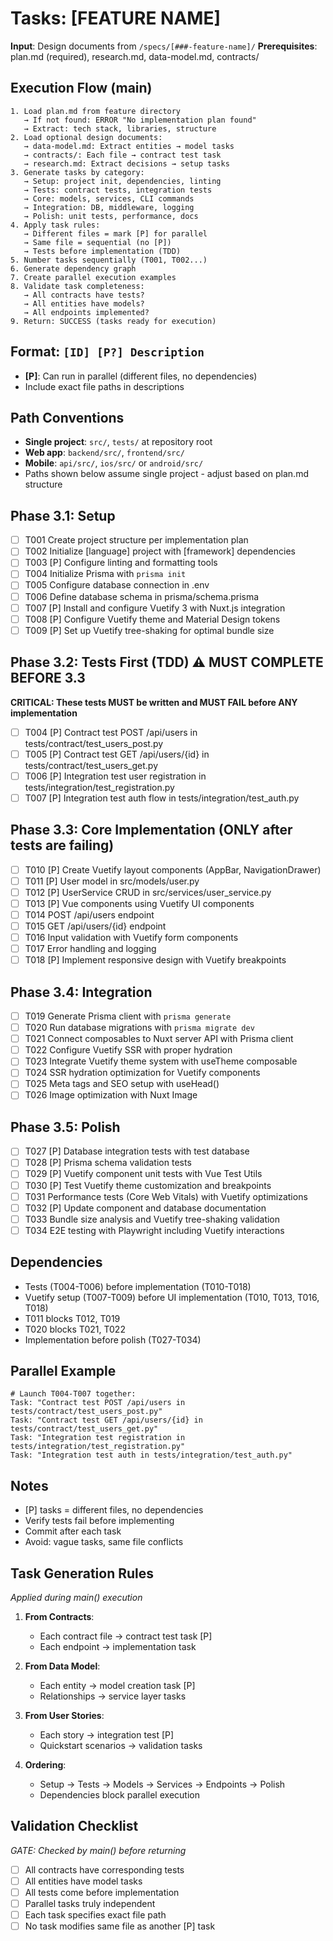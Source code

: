 # Tasks: [FEATURE NAME]

**Input**: Design documents from `/specs/[###-feature-name]/`
**Prerequisites**: plan.md (required), research.md, data-model.md, contracts/

## Execution Flow (main)
```
1. Load plan.md from feature directory
   → If not found: ERROR "No implementation plan found"
   → Extract: tech stack, libraries, structure
2. Load optional design documents:
   → data-model.md: Extract entities → model tasks
   → contracts/: Each file → contract test task
   → research.md: Extract decisions → setup tasks
3. Generate tasks by category:
   → Setup: project init, dependencies, linting
   → Tests: contract tests, integration tests
   → Core: models, services, CLI commands
   → Integration: DB, middleware, logging
   → Polish: unit tests, performance, docs
4. Apply task rules:
   → Different files = mark [P] for parallel
   → Same file = sequential (no [P])
   → Tests before implementation (TDD)
5. Number tasks sequentially (T001, T002...)
6. Generate dependency graph
7. Create parallel execution examples
8. Validate task completeness:
   → All contracts have tests?
   → All entities have models?
   → All endpoints implemented?
9. Return: SUCCESS (tasks ready for execution)
```

## Format: `[ID] [P?] Description`
- **[P]**: Can run in parallel (different files, no dependencies)
- Include exact file paths in descriptions

## Path Conventions
- **Single project**: `src/`, `tests/` at repository root
- **Web app**: `backend/src/`, `frontend/src/`
- **Mobile**: `api/src/`, `ios/src/` or `android/src/`
- Paths shown below assume single project - adjust based on plan.md structure

## Phase 3.1: Setup
- [ ] T001 Create project structure per implementation plan
- [ ] T002 Initialize [language] project with [framework] dependencies
- [ ] T003 [P] Configure linting and formatting tools
- [ ] T004 Initialize Prisma with `prisma init`
- [ ] T005 Configure database connection in .env
- [ ] T006 Define database schema in prisma/schema.prisma
- [ ] T007 [P] Install and configure Vuetify 3 with Nuxt.js integration
- [ ] T008 [P] Configure Vuetify theme and Material Design tokens
- [ ] T009 [P] Set up Vuetify tree-shaking for optimal bundle size

## Phase 3.2: Tests First (TDD) ⚠️ MUST COMPLETE BEFORE 3.3
**CRITICAL: These tests MUST be written and MUST FAIL before ANY implementation**
- [ ] T004 [P] Contract test POST /api/users in tests/contract/test_users_post.py
- [ ] T005 [P] Contract test GET /api/users/{id} in tests/contract/test_users_get.py
- [ ] T006 [P] Integration test user registration in tests/integration/test_registration.py
- [ ] T007 [P] Integration test auth flow in tests/integration/test_auth.py

## Phase 3.3: Core Implementation (ONLY after tests are failing)
- [ ] T010 [P] Create Vuetify layout components (AppBar, NavigationDrawer)
- [ ] T011 [P] User model in src/models/user.py
- [ ] T012 [P] UserService CRUD in src/services/user_service.py
- [ ] T013 [P] Vue components using Vuetify UI components
- [ ] T014 POST /api/users endpoint
- [ ] T015 GET /api/users/{id} endpoint
- [ ] T016 Input validation with Vuetify form components
- [ ] T017 Error handling and logging
- [ ] T018 [P] Implement responsive design with Vuetify breakpoints

## Phase 3.4: Integration
- [ ] T019 Generate Prisma client with `prisma generate`
- [ ] T020 Run database migrations with `prisma migrate dev`
- [ ] T021 Connect composables to Nuxt server API with Prisma client
- [ ] T022 Configure Vuetify SSR with proper hydration
- [ ] T023 Integrate Vuetify theme system with useTheme composable
- [ ] T024 SSR hydration optimization for Vuetify components
- [ ] T025 Meta tags and SEO setup with useHead()
- [ ] T026 Image optimization with Nuxt Image

## Phase 3.5: Polish
- [ ] T027 [P] Database integration tests with test database
- [ ] T028 [P] Prisma schema validation tests
- [ ] T029 [P] Vuetify component unit tests with Vue Test Utils
- [ ] T030 [P] Test Vuetify theme customization and breakpoints
- [ ] T031 Performance tests (Core Web Vitals) with Vuetify optimizations
- [ ] T032 [P] Update component and database documentation
- [ ] T033 Bundle size analysis and Vuetify tree-shaking validation
- [ ] T034 E2E testing with Playwright including Vuetify interactions

## Dependencies
- Tests (T004-T006) before implementation (T010-T018)
- Vuetify setup (T007-T009) before UI implementation (T010, T013, T016, T018)
- T011 blocks T012, T019
- T020 blocks T021, T022
- Implementation before polish (T027-T034)

## Parallel Example
```
# Launch T004-T007 together:
Task: "Contract test POST /api/users in tests/contract/test_users_post.py"
Task: "Contract test GET /api/users/{id} in tests/contract/test_users_get.py"
Task: "Integration test registration in tests/integration/test_registration.py"
Task: "Integration test auth in tests/integration/test_auth.py"
```

## Notes
- [P] tasks = different files, no dependencies
- Verify tests fail before implementing
- Commit after each task
- Avoid: vague tasks, same file conflicts

## Task Generation Rules
*Applied during main() execution*

1. **From Contracts**:
   - Each contract file → contract test task [P]
   - Each endpoint → implementation task
   
2. **From Data Model**:
   - Each entity → model creation task [P]
   - Relationships → service layer tasks
   
3. **From User Stories**:
   - Each story → integration test [P]
   - Quickstart scenarios → validation tasks

4. **Ordering**:
   - Setup → Tests → Models → Services → Endpoints → Polish
   - Dependencies block parallel execution

## Validation Checklist
*GATE: Checked by main() before returning*

- [ ] All contracts have corresponding tests
- [ ] All entities have model tasks
- [ ] All tests come before implementation
- [ ] Parallel tasks truly independent
- [ ] Each task specifies exact file path
- [ ] No task modifies same file as another [P] task